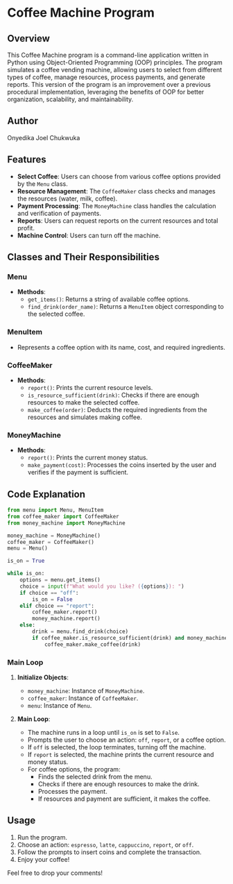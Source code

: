 # Coffee Machine Program

## Overview
This Coffee Machine program is a command-line application written in Python using Object-Oriented Programming (OOP) principles. The program simulates a coffee vending machine, allowing users to select from different types of coffee, manage resources, process payments, and generate reports. This version of the program is an improvement over a previous procedural implementation, leveraging the benefits of OOP for better organization, scalability, and maintainability.

## Author
Onyedika Joel Chukwuka

## Features
- **Select Coffee**: Users can choose from various coffee options provided by the `Menu` class.
- **Resource Management**: The `CoffeeMaker` class checks and manages the resources (water, milk, coffee).
- **Payment Processing**: The `MoneyMachine` class handles the calculation and verification of payments.
- **Reports**: Users can request reports on the current resources and total profit.
- **Machine Control**: Users can turn off the machine.

## Classes and Their Responsibilities

### Menu
- **Methods**:
  - `get_items()`: Returns a string of available coffee options.
  - `find_drink(order_name)`: Returns a `MenuItem` object corresponding to the selected coffee.

### MenuItem
- Represents a coffee option with its name, cost, and required ingredients.

### CoffeeMaker
- **Methods**:
  - `report()`: Prints the current resource levels.
  - `is_resource_sufficient(drink)`: Checks if there are enough resources to make the selected coffee.
  - `make_coffee(order)`: Deducts the required ingredients from the resources and simulates making coffee.

### MoneyMachine
- **Methods**:
  - `report()`: Prints the current money status.
  - `make_payment(cost)`: Processes the coins inserted by the user and verifies if the payment is sufficient.

## Code Explanation
```python
from menu import Menu, MenuItem
from coffee_maker import CoffeeMaker
from money_machine import MoneyMachine

money_machine = MoneyMachine()
coffee_maker = CoffeeMaker()
menu = Menu()

is_on = True

while is_on:
    options = menu.get_items()
    choice = input(f"What would you like? ({options}): ")
    if choice == "off":
        is_on = False
    elif choice == "report":
        coffee_maker.report()
        money_machine.report()
    else:
        drink = menu.find_drink(choice)
        if coffee_maker.is_resource_sufficient(drink) and money_machine.make_payment(drink.cost):
            coffee_maker.make_coffee(drink)
```
### Main Loop
1. **Initialize Objects**:
   - `money_machine`: Instance of `MoneyMachine`.
   - `coffee_maker`: Instance of `CoffeeMaker`.
   - `menu`: Instance of `Menu`.

2. **Main Loop**:
   - The machine runs in a loop until `is_on` is set to `False`.
   - Prompts the user to choose an action: `off`, `report`, or a coffee option.
   - If `off` is selected, the loop terminates, turning off the machine.
   - If `report` is selected, the machine prints the current resource and money status.
   - For coffee options, the program:
     - Finds the selected drink from the menu.
     - Checks if there are enough resources to make the drink.
     - Processes the payment.
     - If resources and payment are sufficient, it makes the coffee.

## Usage
1. Run the program.
2. Choose an action: `espresso`, `latte`, `cappuccino`, `report`, or `off`.
3. Follow the prompts to insert coins and complete the transaction.
4. Enjoy your coffee!

Feel free to drop your comments!
